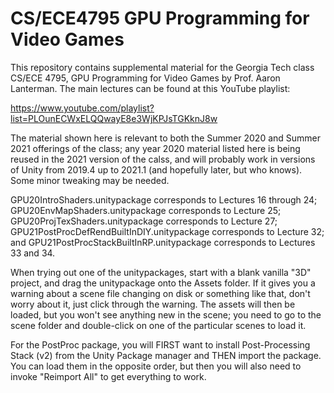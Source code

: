 # CS/ECE4795 GPU Programming for Video Games

This repository contains supplemental material for the Georgia Tech class CS/ECE 4795, GPU Programming for Video Games by Prof. Aaron Lanterman. The main lectures can be found at this YouTube playlist: 

https://www.youtube.com/playlist?list=PLOunECWxELQQwayE8e3WjKPJsTGKknJ8w

The material shown here is relevant to both the Summer 2020 and Summer 2021 offerings of the class; any year 2020 material listed here is being reused in the 2021 version of the calss, and will probably work in versions of Unity from 2019.4 up to 2021.1 (and hopefully later, but who knows). Some minor tweaking may be needed.

GPU20IntroShaders.unitypackage corresponds to Lectures 16 through 24; GPU20EnvMapShaders.unitypackage corresponds to Lecture 25; GPU20ProjTexShaders.unitypackage corresponds to Lecture 27; GPU21PostProcDefRendBuiltInDIY.unitypackage corresponds to Lecture 32; and GPU21PostProcStackBuiltInRP.unitypackage corresponds to Lectures 33 and 34. 

When trying out one of the unitypackages, start with a blank vanilla "3D" project, and drag the unitypackage onto the Assets folder. If it gives you a warning about a scene file changing on disk or something like that, don't worry about it, just click through the warning. The assets will then be loaded, but you won't see anything new in the scene; you need to go to the scene folder and double-click on one of the particular scenes to load it.

For the PostProc package, you will FIRST want to install Post-Processing Stack (v2) from the Unity Package manager and THEN import the package. You can load them in the opposite order, but then you will also need to invoke "Reimport All" to get everything to work.
